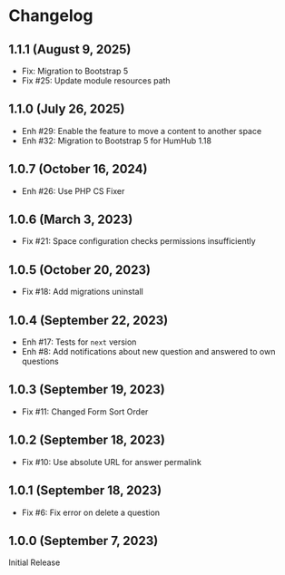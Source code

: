 Changelog
=========

1.1.1 (August 9, 2025)
----------------------
- Fix: Migration to Bootstrap 5
- Fix #25: Update module resources path

1.1.0 (July 26, 2025)
---------------------
- Enh #29: Enable the feature to move a content to another space
- Enh #32: Migration to Bootstrap 5 for HumHub 1.18

1.0.7 (October 16, 2024)
------------------------
- Enh #26: Use PHP CS Fixer

1.0.6 (March 3, 2023)
------------------------
- Fix #21: Space configuration checks permissions insufficiently

1.0.5 (October 20, 2023)
------------------------
- Fix #18: Add migrations uninstall

1.0.4 (September 22, 2023)
--------------------------
- Enh #17: Tests for `next` version
- Enh #8: Add notifications about new question and answered to own questions

1.0.3 (September 19, 2023)
--------------------------
- Fix #11: Changed Form Sort Order

1.0.2 (September 18, 2023)
--------------------------
- Fix #10: Use absolute URL for answer permalink

1.0.1 (September 18, 2023)
--------------------------
- Fix #6: Fix error on delete a question

1.0.0 (September 7, 2023)
-------------------------

Initial Release
